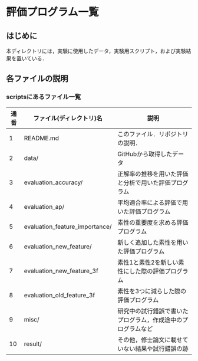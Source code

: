 # 評価プログラム一覧

## はじめに
本ディレクトリには，実験に使用したデータ，実験用スクリプト，および実験結果を置いている．


## 各ファイルの説明
### scriptsにあるファイル一覧

   | 通番 | ファイル(ディレクトリ)名      | 説明                                                |
   |------|-------------------------------|-----------------------------------------------------|
   |    1 | README.md                     | このファイル．リポジトリの説明．                    |
   |    2 | data/                          | GitHubから取得したデータ                         |
   |    3 | evaluation_accuracy/           | 正解率の推移を用いた評価と分析で用いた評価プログラム    |
   |    4 | evaluation_ap/                 | 平均適合率による評価で用いた評価プログラム                      |
   |    5 | evaluation_feature_importance/ | 素性の重要度を求める評価プログラム               |
   |    6 | evaluation_new_feature/        | 新しく追加した素性を用いた評価プログラム         |
   |    7 | evaluation_new_feature_3f      | 素性1と素性2を新しい素性にした際の評価プログラム            |
   |    8 | evaluation_old_feature_3f      | 素性を3つに減らした際の評価プログラム            |
   |    9 | misc/                        | 研究中の試行錯誤で書いたプログラム，作成途中のプログラムなど |
   |    10 | result/                        | その他，修士論文に載せていない結果や試行錯誤の跡 |
